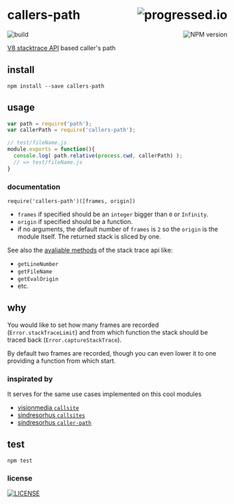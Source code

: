 # callers-path [<img alt="progressed.io" src="http://progressed.io/bar/99" align="right"/>](https://github.com/fehmicansaglam/progressed.io)

[<img alt="build" src="http://img.shields.io/travis/stringparser/callers-path/master.svg?style=flat-square" align="left"/>](https://travis-ci.org/stringparser/callers-path/builds)
[<img alt="NPM version" src="http://img.shields.io/npm/v/callers-path.svg?style=flat-square" align="right"/>](http://www.npmjs.org/package/callers-path)
<br>

[V8 stacktrace API](https://code.google.com/p/v8/wiki/JavaScriptStackTraceApi) based caller's path

## install

    npm install --save callers-path

## usage

```js
var path = require('path');
var callerPath = require('callers-path');

// test/fileName.js
module.exports = function(){
  console.log( path.relative(process.cwd, callerPath) );
  // => test/fileName.js
}
```

### documentation

`require('callers-path')([frames, origin])`

 - `frames` if specified should be an `integer` bigger than `0` or `Infinity`.
 - `origin` if specified should be a function.
 - if no arguments, the default number of `frames` is `2` so the `origin` is the module itself. The returned stack is sliced by one.

See also the [avaliable methods](https://code.google.com/p/v8/wiki/JavaScriptStackTraceApi) of the stack trace api like:
 - `getLineNumber`
 - `getFileName`
 - `getEvalOrigin`
 - etc.

## why

You would like to set how many frames are recorded (`Error.stackTraceLimit`) and from which function the stack should be traced back (`Error.captureStackTrace`).

By default two frames are recorded, though you can even lower it to one providing a function from which start.

### inspirated by

It serves for the same use cases implemented on this cool modules

 - [visionmedia `callsite`](https://github.com/visionmedia/callsite)
 - [sindresorhus `callsites`](https://github.com/sindresorhus/callsites)
 - [sindresorhus `caller-path`](https://github.com/sindresorhus/caller-path)

## test

    npm test

### license

[<img alt="LICENSE" src="http://img.shields.io/npm/l/callers-path.svg?style=flat-square"/>](http://opensource.org/licenses/MIT)
